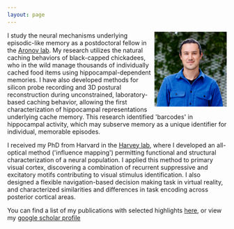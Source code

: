 ```yaml
---
layout: page
---
```

<img style="float:right;max-width:33%" src="/images/headshot_crop.jpeg">

I study the neural mechanisms underlying episodic-like memory as a postdoctoral fellow in the [Aronov lab](https://www.aronovlab.com). My research utilizes the natural caching behaviors of black-capped chickadees, who in the wild manage thousands of individually cached food items using hippocampal-dependent memories. I have also developed methods for silicon probe recording and 3D postural reconstruction during unconstrained, laboratory-based caching behavior, allowing the first characterization of hippocampal representations underlying cache memory. This research identified 'barcodes' in hippocampal activity, which may subserve memory as a unique identifier for individual, memorable episodes.

I received my PhD from Harvard in the [Harvey lab](https://harveylab.hms.harvard.edu), where I developed an all-optical method ('influence mapping') permitting functional and structural characterization of a neural population. I applied this method to primary visual cortex, discovering a combination of recurrent suppressive and excitatory motifs contributing to visual stimulus identification. I also designed a flexible navigation-based decision making task in virtual reality, and characterized similarities and differences in task encoding across posterior cortical areas.

You can find a list of my publications with selected highlights [here](https://selmaan.github.io/pubs/), or view my [google scholar profile](https://scholar.google.com/citations?hl=en&user=keLpwxcAAAAJ&view_op=list_works&sortby=pubdate)
